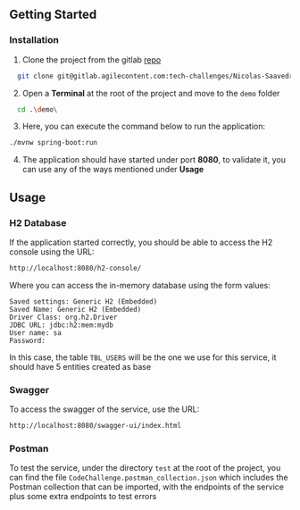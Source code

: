 <!-- GETTING STARTED -->

## Getting Started

### Installation

1. Clone the project from the
   gitlab [repo](https://gitlab.agilecontent.com/tech-challenges/Nicolas-Saavedra-java-backend-code-callenge)

```sh
  git clone git@gitlab.agilecontent.com:tech-challenges/Nicolas-Saavedra-java-backend-code-callenge.git
```

2. Open a **Terminal** at the root of the project and move to the `demo` folder

```sh
  cd .\demo\
```

3. Here, you can execute the command below to run the application:

```sh
./mvnw spring-boot:run
```

4. The application should have started under port **8080**, to validate it, you can use any of the ways mentioned
   under **Usage**

## Usage

### H2 Database

If the application started correctly, you should be able to access the H2 console using the URL:

```sh
http://localhost:8080/h2-console/ 
```

Where you can access the in-memory database using the form values:

```
Saved settings: Generic H2 (Embedded)
Saved Name: Generic H2 (Embedded)
Driver Class: org.h2.Driver
JDBC URL: jdbc:h2:mem:mydb
User name: sa
Password: 
```

In this case, the table `TBL_USERS` will be the one we use for this service, it should have 5 entities created as base

### Swagger

To access the swagger of the service, use the URL:

```sh
http://localhost:8080/swagger-ui/index.html
```

### Postman

To test the service, under the directory `test` at the root of the project, you can find the
file `CodeChallenge.postman_collection.json`
which includes the Postman collection that can be imported, with the endpoints of the service plus some extra
endpoints to test errors